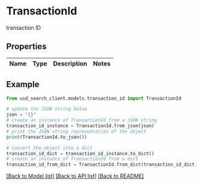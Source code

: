 # TransactionId

transaction ID

## Properties

Name | Type | Description | Notes
------------ | ------------- | ------------- | -------------

## Example

```python
from usd_search_client.models.transaction_id import TransactionId

# update the JSON string below
json = "{}"
# create an instance of TransactionId from a JSON string
transaction_id_instance = TransactionId.from_json(json)
# print the JSON string representation of the object
print(TransactionId.to_json())

# convert the object into a dict
transaction_id_dict = transaction_id_instance.to_dict()
# create an instance of TransactionId from a dict
transaction_id_from_dict = TransactionId.from_dict(transaction_id_dict)
```
[[Back to Model list]](../README.md#documentation-for-models) [[Back to API list]](../README.md#documentation-for-api-endpoints) [[Back to README]](../README.md)


